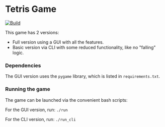 # Tetris Game

[![Build](https://github.com/tomapopov/tetris-game/actions/workflows/python-build.yml/badge.svg)](https://github.com/tomapopov/tetris-game/actions/workflows/python-build.yml)

This game has 2 versions:
 - Full version using a GUI with all the features.
 - Basic version via CLI with some reduced functionality, like no "falling" logic.

### Dependencies
The GUI version uses the `pygame` library, which is listed in `requirements.txt`.

### Running the game
The game can be launched via the convenient bash scripts:

For the GUI version, run:
`./run`

For the CLI version, run:
`./run_cli`

